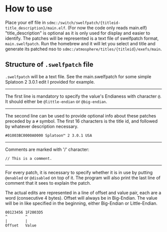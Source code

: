 # How to use
Place your elf file in `sdmc:/switch/swelfpatch/{titleid-title_description}/main.elf`. (For now the code only reads main.elf) "title_description" is optional as it is only used for display and easier to identify. The patches will be represented is a text file of swelfpatch format, `main.swelfpatch`. Run the homebrew and it will let you select and title and generate its patched nso to `sdmc:/atmosphere/titles/{titleid}/exefs/main`.

## Structure of `.swelfpatch` file
`.swelfpatch` will be a text file. See the main.swelfpatch for some simple Splatoon 2 3.0.1 edit I provided for example.

---
The first line is mandatory to specify the value's Endianess with character `@`. It should either be `@little-endian` or `@big-endian`.

---
The second line can be used to provide optional info about these patches preceded by a `#` symbol. The first 16 characters is the title id, and followed by whatever description necessary.

```#01003BC0000A0000 Splatoon™ 2 3.0.1 USA```

---
Comments are marked with '/' character:

```// This is a comment.```

---
For every patch, it is necessary to specify whether it is in use by putting `@enabled` or `@disabled` on top of it. The program will also print the last line of comment that it sees to explain the patch.

The actual edits are represented in a line of offset and value pair, each are a word (consecutive 4 bytes). Offset will always be in Big-Endian. The value will be in like specified in the beginning, either Big-Endian or Little-Endian.

```
00123456 1F2003D5
^        ^
|        |
Offset   Value
```
